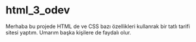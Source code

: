# html_3_odev
Merhaba bu projede HTML de ve CSS bazı özellikleri kullanrak bir tatlı tarifi sitesi yaptım. Umarım başka kişilere de faydalı olur.
